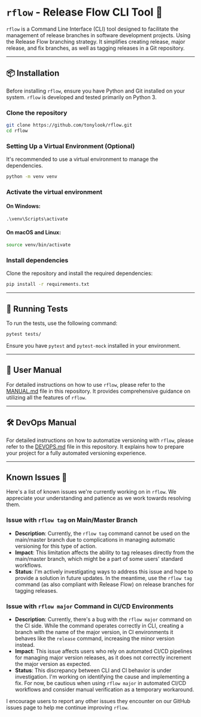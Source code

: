 # `rflow` - Release Flow CLI Tool 🚀

`rflow` is a Command Line Interface (CLI) tool designed to facilitate the management of release branches in software development projects. Using the Release Flow branching strategy. It simplifies creating release, major release, and fix branches, as well as tagging releases in a Git repository.

---

## 📦 Installation

Before installing `rflow`, ensure you have Python and Git installed on your system. `rflow` is developed and tested primarily on Python 3.

### Clone the repository
```bash
git clone https://github.com/tonylook/rflow.git
cd rflow
```
### Setting Up a Virtual Environment (Optional)

It's recommended to use a virtual environment to manage the dependencies.

```bash
python -m venv venv
````
### Activate the virtual environment
#### On Windows:
```.\venv\Scripts\activate```
#### On macOS and Linux:
```bash
source venv/bin/activate
```
### Install dependencies
Clone the repository and install the required dependencies:
```bash
pip install -r requirements.txt
```

---

## 🧪 Running Tests

To run the tests, use the following command:

```bash
pytest tests/
```
Ensure you have `pytest` and `pytest-mock` installed in your environment.

---

## 📘 User Manual

For detailed instructions on how to use `rflow`, please refer to the [MANUAL.md](MANUAL.md) file in this repository. It provides comprehensive guidance on utilizing all the features of `rflow`.

---

## 🛠️ DevOps Manual

For detailed instructions on how to automatize versioning with `rflow`, please refer to the [DEVOPS.md](DEVOPS.md) file in this repository. It explains how to prepare your project for a fully automated versioning experience.

---

## Known Issues 🐛

Here's a list of known issues we're currently working on in `rflow`. We appreciate your understanding and patience as we work towards resolving them.

### Issue with `rflow tag` on Main/Master Branch

- **Description**: Currently, the `rflow tag` command cannot be used on the main/master branch due to complications in managing automatic versioning for this type of action.
- **Impact**: This limitation affects the ability to tag releases directly from the main/master branch, which might be a part of some users' standard workflows.
- **Status**: I'm actively investigating ways to address this issue and hope to provide a solution in future updates. In the meantime, use the `rflow tag` command (as also compliant with Release Flow) on release branches for tagging releases.

### Issue with `rflow major` Command in CI/CD Environments

- **Description**: Currently, there's a bug with the `rflow major` command on the CI side. While the command operates correctly in CLI, creating a branch with the name of the major version, in CI environments it behaves like the `release` command, increasing the minor version instead.
- **Impact**: This issue affects users who rely on automated CI/CD pipelines for managing major version releases, as it does not correctly increment the major version as expected.
- **Status**: This discrepancy between CLI and CI behavior is under investigation. I'm working on identifying the cause and implementing a fix. For now, be cautious when using `rflow major` in automated CI/CD workflows and consider manual verification as a temporary workaround.



I encourage users to report any other issues they encounter on our GitHub issues page to help me continue improving `rflow`.
